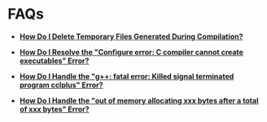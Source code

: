 # FAQs<a name="EN-US_TOPIC_0241496990"></a>

-   **[How Do I Delete Temporary Files Generated During Compilation?](how-do-i-delete-temporary-files-generated-during-compilation.md)**  

-   **[How Do I Resolve the "Configure error: C compiler cannot create executables" Error?](how-do-i-resolve-the-configure-error-c-compiler-cannot-create-executables-error.md)**  

-   **[How Do I Handle the "g++: fatal error: Killed signal terminated program cclplus" Error?](how-do-i-handle-the-g++-fatal-error-killed-signal-terminated-program-cclplus-error.md)**  

-   **[How Do I Handle the "out of memory allocating xxx bytes after a total of xxx bytes" Error?](how-do-i-handle-the-out-of-memory-allocating-xxx-bytes-after-a-total-of-xxx-bytes-error.md)**  



